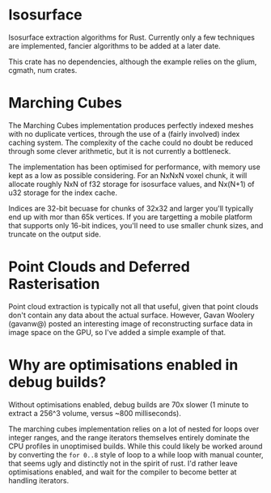 # Isosurface
Isosurface extraction algorithms for Rust. Currently only a few techniques are implemented, fancier algorithms to be added at a later date.

This crate has no dependencies, although the example relies on the glium, cgmath, num crates.

# Marching Cubes
The Marching Cubes implementation produces perfectly indexed meshes with no duplicate vertices, through the use of a (fairly involved) index caching system. The complexity of the cache could no doubt be reduced through some clever arithmetic, but it is not currently a bottleneck.

The implementation has been optimised for performance, with memory use kept as a low as possible considering. For an NxNxN voxel chunk, it will allocate roughly NxN of f32 storage for isosurface values, and Nx(N+1) of u32 storage for the index cache.

Indices are 32-bit becuase for chunks of 32x32 and larger you'll typically end up with mor than 65k vertices. If you are targetting a mobile platform that supports only 16-bit indices, you'll need to use smaller chunk sizes, and truncate on the output side.

# Point Clouds and Deferred Rasterisation
Point cloud extraction is typically not all that useful, given that point clouds don't contain any data about the actual surface. However, Gavan Woolery (gavanw@) posted an interesting image of reconstructing surface data in image space on the GPU, so I've added a simple example of that.  

# Why are optimisations enabled in debug builds?
Without optimisations enabled, debug builds are 70x slower (1 minute to extract a 256^3 volume, versus ~800 milliseconds). 

The marching cubes implementation relies on a lot of nested for loops over integer ranges, and the range iterators themselves entirely dominate the CPU profiles in unoptimised builds. While this could likely be worked around by converting the `for 0..8` style of loop to a while loop with manual counter, that seems ugly and distinctly not in the spirit of rust. I'd rather leave optimisations enabled, and wait for the compiler to become better at handling iterators.

